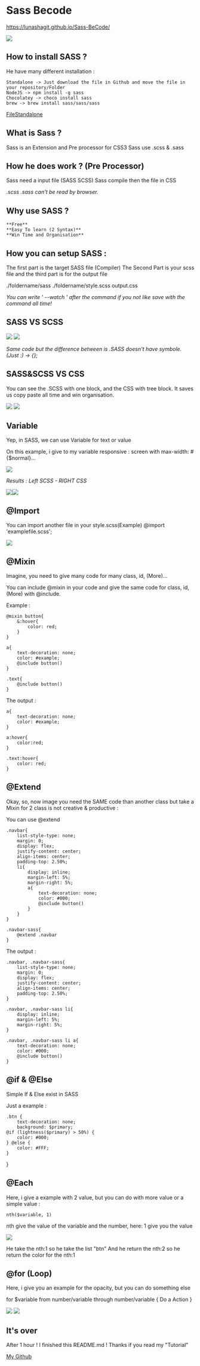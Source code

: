 Sass Becode
===========

https://lunashagit.github.io/Sass-BeCode/

![](img/sass.svg)

## How to install SASS ?

He have many different installation :

    Standalone -> Just download the file in Github and move the file in your repository/Folder
    NodeJS -> npm install -g sass
    Chocolatey -> choco install sass
    brew -> brew install sass/sass/sass

[FileStandalone](https://github.com/sass/dart-sass/releases)
## What is Sass ?

Sass is an Extension and Pre processor for CSS3
Sass use .scss & .sass

## How he does work ? (Pre Processor)
Sass need a input file (SASS SCSS)
Sass compile then the file in CSS

_.scss .sass can't be read by browser._

## Why use SASS ?
    **Free**
    **Easy To learn (2 Syntax)**
    **Win Time and Organisation**

## How you can setup SASS :
The first part is the target SASS file (Compiler)
The Second Part is your scss file
and the third part is for the output file

./foldername/sass ./foldername/style.scss output.css 

_You can write ' --watch ' after the command if you not like save with the command all time!_

## SASS VS SCSS

![](img/sassCode.png) ![](img/scssCode.png)

_Same code but the difference between is .SASS doesn't have symbole. (Just :) -> {};_

## SASS&SCSS VS CSS 

You can see the .SCSS with one block, and the CSS with tree block. It saves us copy paste all time and win organisation.

![](img/sassCode.png) ![](img/cssCode.png)


## Variable

Yep, in SASS, we can use Variable for text or value

On this example, i give to my variable responsive : screen with max-width: #{$normal}...

![](img/variableCode.png)

_Results :_
_Left SCSS - RIGHT CSS_

![](img/variableCodeScss.png)![](img/variableCodeCss.png)

## @Import

You can import another file in your style.scss(Example)
    @import 'examplefile.scss';

![](img/importCode.png)

## @Mixin

Imagine, you need to give many code for many class, id, (More)...

You can include @mixin in your code and give the same code for class, id, (More) with @include.

Example : 

    @mixin button{
        &:hover{
            color: red;
        }
    }

    a{
        text-decoration: none;
        color: #example;
        @include button()
    }

    .text{
        @include button()
    }

The output :

    a{
        text-decoration: none;
        color: #example;
    }

    a:hover{
        color:red;
    }

    .text:hover{
        color: red;
    }

## @Extend

Okay, so, now image you need the SAME code than another class but take a Mixin for 2 class is not creative & productive :

You can use @extend

    .navbar{
        list-style-type: none;
        margin: 0;
        display: flex;
        justify-content: center;
        align-items: center;
        padding-top: 2.50%;
        li{
            display: inline;
            margin-left: 5%;
            margin-right: 5%;
            a{
                text-decoration: none;
                color: #000;
                @include button()
            }
        }
    }

    .navbar-sass{
        @extend .navbar
    }

The output :

    .navbar, .navbar-sass{
        list-style-type: none;
        margin: 0;
        display: flex;
        justify-content: center;
        align-items: center;
        padding-top: 2.50%;
    }

    .navbar, .navbar-sass li{
        display: inline;
        margin-left: 5%;
        margin-right: 5%;
    }

    .navbar, .navbar-sass li a{
        text-decoration: none;
        color: #000;
        @include button()
    }

## @if & @Else

Simple If & Else exist in SASS

Just a example :

    .btn {
        text-decoration: none;
        background: $primary;
    @if (lightness($primary) > 50%) {
        color: #000;
    } @else {
        color: #FFF;
    }
}

## @Each

Here, i give a example with 2 value, but you can do with more value or a simple value :
    
    nth($variable, 1)

nth give the value of the variable and the number, here: 1 give you the value

![](img/eachCode.png)

He take the nth:1 so he take the list "btn"
And he return the nth:2 so he return the color for the nth:1

## @for (Loop)

Here, i give you an example for the opacity, but you can do something else

for $variable from number/variable through number/variable {
    Do a Action
} 

![](img/forCode.png)
![](img/forHTMLCode.png)

## It's over

After 1 hour ! I finished this README.md ! Thanks if you read my "Tutorial"

[My Github](https://github.com/LunashaGit)